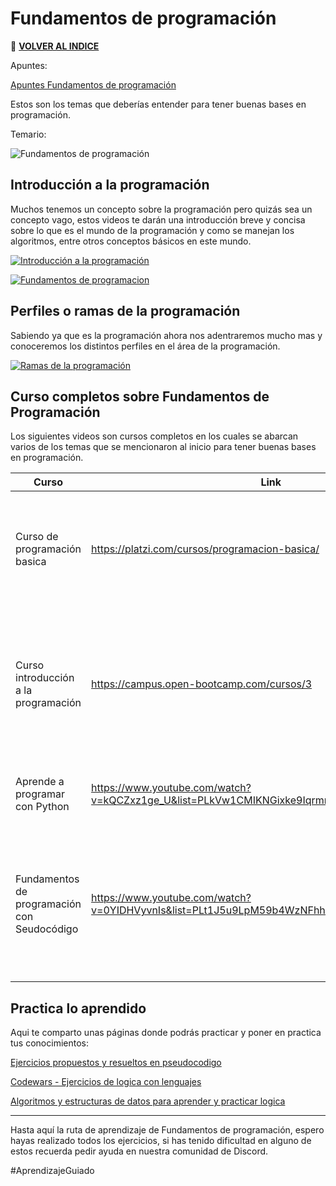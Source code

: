 # Fundamentos de programación

🚀 **[VOLVER AL INDICE](https://github.com/guides4all/G4A-Rutas)**

Apuntes:

[Apuntes Fundamentos de programación](https://www.notion.so/Fundamentos-de-programaci-n-219d8069e0f849d3af4e874b9e6981b8)

Estos son los temas que deberías entender para tener buenas bases en programación.

Temario:

![Fundamentos de programación ](https://user-images.githubusercontent.com/71718050/192571202-2152ee75-759d-42a5-bae1-8086c9dbf175.jpg)

## Introducción a la programación
Muchos tenemos un concepto sobre la programación pero quizás sea un concepto vago, estos videos te darán una introducción breve y concisa sobre lo que es el mundo de la programación y como se manejan los algoritmos, entre otros conceptos básicos en este mundo.

[![Introducción a la programación](https://img.youtube.com/vi/LCPxcyb6xdE/0.jpg)](https://www.youtube.com/watch?v=VxrIZGQfxmE)

[![Fundamentos de programacion](https://img.youtube.com/vi/VxrIZGQfxmE/0.jpg)](https://www.youtube.com/watch?v=)

## Perfiles o ramas de la programación

Sabiendo ya que es la programación ahora nos adentraremos mucho mas y conoceremos los distintos perfiles en el área de la programación.

[![Ramas de la programación](https://img.youtube.com/vi/QTDPOxnfRaI/0.jpg)](https://www.youtube.com/watch?v=)


## Curso completos sobre Fundamentos de Programación
Los siguientes videos son cursos completos en los cuales se abarcan varios de los temas que se mencionaron al inicio para tener buenas bases en programación.

| Curso | Link | Autor | Descripción |
| --- | --- | --- | --- |
| Curso de programación basica | https://platzi.com/cursos/programacion-basica/ |  Platzi | En este curso aprenderás desde lo mas básico enfocado en el desarrollo web, introduciéndote en HTML. CSS, JS y Node. |
| Curso introducción a la programación | https://campus.open-bootcamp.com/cursos/3 |  OpenBootcamp | En este módulo aprenderéis las bases de la programación desde cero para que, sea cual sea el lenguaje que queráis abordar, tengáis claros los conceptos. |
| Aprende a programar con Python | https://www.youtube.com/watch?v=kQCZxz1ge_U&list=PLkVw1CMIKNGixke9IqrmrFISRg2CPsRN4 | aaronga97 | Aprenderás lo básico de la programación con el lenguaje python. |
| Fundamentos de programación con Seudocódigo  | https://www.youtube.com/watch?v=0YIDHVyvnIs&list=PLt1J5u9LpM59b4WzNFhhuvhwZMleg8agD&index=2 | Roelcode | Aprenderás lo básico de la programación con seudocódigo y con pseint, es lo mas básico antes de introducirte a algún lenguaje de programación. |

## Practica lo aprendido
Aqui te comparto unas páginas donde podrás practicar y poner en practica tus conocimientos:

[Ejercicios propuestos y resueltos en pseudocodigo](https://www.discoduroderoer.es/ejercicios-propuestos-y-resueltos-en-pseudocodigo/)

[Codewars - Ejercicios de logica con lenguajes](https://www.codewars.com/)

[Algoritmos y estructuras de datos para aprender y practicar logica](https://the-algorithms.com/es)

---

Hasta aquí la ruta de aprendizaje de Fundamentos de programación, espero hayas realizado todos los ejercicios, si has tenido dificultad en alguno de estos recuerda pedir ayuda en nuestra comunidad de Discord.

#AprendizajeGuiado
